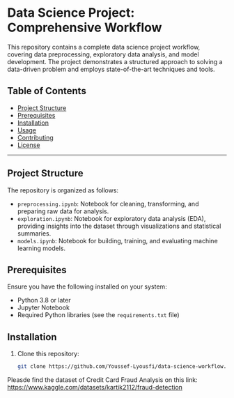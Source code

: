 # Data Science Project: Comprehensive Workflow

This repository contains a complete data science project workflow, covering data preprocessing, exploratory data analysis, and model development. The project demonstrates a structured approach to solving a data-driven problem and employs state-of-the-art techniques and tools.

## Table of Contents
- [Project Structure](#project-structure)
- [Prerequisites](#prerequisites)
- [Installation](#installation)
- [Usage](#usage)
- [Contributing](#contributing)
- [License](#license)

---

## Project Structure
The repository is organized as follows:
- `preprocessing.ipynb`: Notebook for cleaning, transforming, and preparing raw data for analysis.
- `exploration.ipynb`: Notebook for exploratory data analysis (EDA), providing insights into the dataset through visualizations and statistical summaries.
- `models.ipynb`: Notebook for building, training, and evaluating machine learning models.

## Prerequisites
Ensure you have the following installed on your system:
- Python 3.8 or later
- Jupyter Notebook
- Required Python libraries (see the `requirements.txt` file)

## Installation
1. Clone this repository:
   ```bash
   git clone https://github.com/Youssef-Lyousfi/data-science-workflow.git


Pleasde find the dataset of Credit Card Fraud Analysis on this link: https://www.kaggle.com/datasets/kartik2112/fraud-detection
